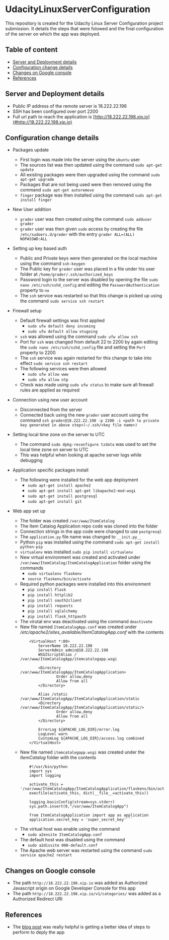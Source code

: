 # UdacityLinuxServerConfiguration

This repository is created for the Udacity Linux Server Configuration project submission. It details the steps that were folowed and the final configuration of the server on which the app was deployed.

## Table of content
- [Server and Deployment details](#server-and-deployment-details)
- [Configuration change details](#configuration-change-details)
- [Changes on Google console](#changes-on-google-console)
- [References](#references)

## Server and Deployment details
- Public IP address of the remote server is 18.222.22.198
- SSH has been configured over port 2200
- Full url path to reach the application is [http://18.222.22.198.xip.io](#http://18.222.22.198.xip.io)

## Configuration change details
* Packages update
    - First login was made into the server using the ```ubuntu``` user
    - The sources list was then updated using the command ```sudo apt-get update```
    - All existing packages were then upgraded using the command ```sudo apt-get upgrade```
    - Packages that are not being used were then removed using the command ```sudo apt-get autoremove```
    - ```finger``` package was then installed using the command ```sudo apt-get install finger```

* New User addition
    - ```grader``` user was then created using the command ```sudo adduser grader```
    - ```grader``` user was then given ```sudo``` access by creating the file ```/etc/sudoers.d/grader``` with the entry ```grader ALL=(ALL) NOPASSWD:ALL```

* Setting up key based auth
    - Public and Private keys were then generated on the local machine using the command ```ssh-keygen```
    - The Public key for ```grader``` user was placed in a file under his user folder at ```/home/grader/.ssh/authorized_keys```
    - Password login to the server was disabled by opening the file ```sudo nano /etc/ssh/sshd_config``` and editing the ```PasswordAuthentication``` property to ```no```
    - The ```ssh``` service was restarted so that this change is picked up using the command ```sudo service ssh restart```

* Firewall setup
    - Default firewall settings was first applied
        - ```sudo ufw default deny incoming```
        - ```sudo ufw default allow otugoing```
    - ```ssh``` was allowed using the command ```sudo ufw allow ssh```
    - Port for ```ssh``` was changed from default 22 to 2200 by again editing the ```sudo nano /etc/ssh/sshd_config``` file and setting the ```Port``` property to 2200
    - The ```ssh``` service was again restarted for this change to take into effect ```sudo service ssh restart```
    - The following services were then allowed
        - ```sudo ufw allow www```
        - ```sudo ufw allow ntp```
    - Check was made using ```sudo ufw status``` to make sure all firewall rules are applied as required

* Connection using new user account
    - Disconnected from the server
    - Connected back using the new ```grader``` user account using the command ```ssh grader@18.222.22.198 -p 2200 -i <path to private key generated in above step>(~/.ssh/<key file name>) ```

* Setting local time zone on the server to UTC
    - The command ```sudo dpkg-reconfigure tzdata``` was used to set the local time zone on server to UTC
    - This was helpful when looking at apache server logs while debugging

* Application specific packages install
    - The following were installed for the web app deployment
        - ```sudo apt-get install apache2```
        - ```sudo apt-get install apt-get libapache2-mod-wsgi```
        - ```sudo apt-get install postgresql```
        -  ```sudo apt-get install git```

* Web app set up
    - The folder was created ```/var/www/ItemCatalog```
    - The Item Catalog Application repo code was cloned into the folder
    - Connection strings in the app code were changed to use ```postgresql ```
    - The ```application.py``` file name was changed to ```__init.py__```
    - Python ```pip``` was installed using the command ```sudo apt-get install python-pip```
    - ```virtualenv``` was installed ```sudo pip install virtualenv```
    - New virtual environment was created and activated under ```/var/www/ItemCatalog/ItemCatalogApplication``` folder using the commands
        - ```sudo virtualenv flaskenv```
        - ```source flaskenv/bin/activate ```
    - Required python packages were installed into this environment
        - ```pip install Flask```
        - ```pip install httplib2```
        - ```pip install oauth2client```
        - ```pip install requests```
        - ```pip install sqlalchemy```
        - ```pip install flask_httpauth```
    - The virutal env was deactivated using the command ```deactivate```
    - New file named ```ItemCatalogApp.conf``` was created under _/etc/apache2/sites_available/ItemCatalogApp.conf_ with the contents
        ```
            <VirtualHost *:80>
                ServerName 18.222.22.198
                ServerAdmin admin@18.222.22.198
                WSGIScriptAlias / /var/www/ItemCatalogApp/itemcatalogapp.wsgi

                <Directory /var/www/ItemCatalogApp/ItemCatalogApplication>
                        Order allow,deny
                        Allow from all
                </Directory>

                Alias /static /var/www/ItemCatalogApp/ItemCatalogApplication/static
                <Directory /var/www/ItemCatalogApp/ItemCatalogApplication/static/>
                        Order allow,deny
                        Allow from all
                </Directory>

                ErrorLog ${APACHE_LOG_DIR}/error.log
                LogLevel warn
                CustomLog ${APACHE_LOG_DIR}/access.log combined
            </VirtualHost>
        ```
    - New file named ```itemcatalogapp.wsgi``` was created under the _ItemCatalog_ folder with the contents
        ```
            #!/usr/bin/python
            import sys
            import logging

            activate_this =             '/var/www/ItemCatalogApp/ItemCatalogApplication/flaskenv/bin/activate_this.py'
            execfile(activate_this, dict(__file__=activate_this))

            logging.basicConfig(stream=sys.stderr)
            sys.path.insert(0,"/var/www/ItemCatalogApp")

            from ItemCatalogApplication import app as application
            application.secret_key = 'super_secret_key'```
        ```
    - The virtual host was enable using the command
        - ```sudo a2ensite ItemCatalogApp.conf```
    - The default host was disabled using the command
        - ```sudo a2dissite 000-default.conf```
    - The Apache web server was restarted using the command ```sudo service apache2 restart```

## Changes on Google console
- The path ```http://18.222.22.198.xip.io``` was added as Authorized Javascript origin on Google Developer Console for this app
- The path ```http://18.222.22.198.xip.io/v1/categories/``` was added as a Authorized Redirect URI

## References
- The [blog post](https://www.digitalocean.com/community/tutorials/how-to-deploy-a-flask-application-on-an-ubuntu-vps) was really helpful is getting a better idea of steps to perform to deply the app
